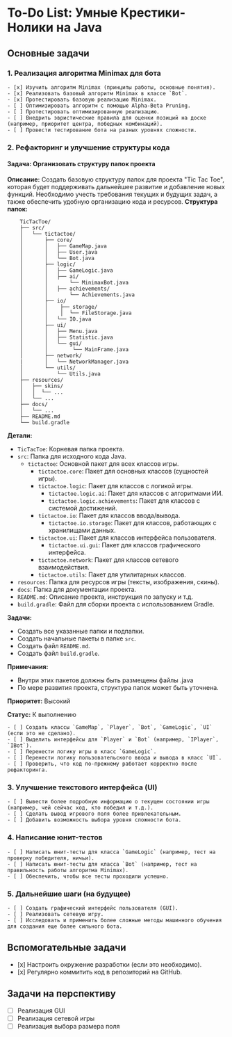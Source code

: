 # To-Do List: Умные Крестики-Нолики на Java

## Основные задачи

### 1. Реализация алгоритма Minimax для бота
    - [х] Изучить алгоритм Minimax (принципы работы, основные понятия).
    - [х] Реализовать базовый алгоритм Minimax в классе `Bot`.
    - [х] Протестировать базовую реализацию Minimax.
    - [ ] Оптимизировать алгоритм с помощью Alpha-Beta Pruning.
    - [ ] Протестировать оптимизированную реализацию.
    - [ ] Внедрить эвристические правила для оценки позиций на доске (например, приоритет центра, победных комбинаций).
    - [ ] Провести тестирование бота на разных уровнях сложности.

### 2. Рефакторинг и улучшение структуры кода
#### Задача: Организовать структуру папок проекта
**Описание:**
Создать базовую структуру папок для проекта "Tic Tac Toe", которая будет поддерживать дальнейшее развитие и добавление новых функций. Необходимо учесть требования текущих и будущих задач, а также обеспечить удобную организацию кода и ресурсов.
**Структура папок:**

        TicTacToe/
        ├── src/
        │   └── tictactoe/
        │       ├── core/
        │       │   ├── GameMap.java
        │       │   ├── User.java
        │       │   └── Bot.java
        │       ├── logic/
        │       │   ├── GameLogic.java
        │       │   ├── ai/
        │       │       └── MinimaxBot.java
        │       │   ├── achievements/
        │       │       └── Achievements.java
        │       ├── io/
        │       │    ├── storage/
        │       │    │  └── FileStorage.java
        │       │   └── IO.java
        │       ├── ui/
        │       │   ├── Menu.java
        │       │   ├── Statistic.java
        │       │   └── gui/
        │       │        └── MainFrame.java
        │       ├── network/
        |       │   └── NetworkManager.java
        │       └── utils/
        │           └── Utils.java
        ├── resources/
        │   ├── skins/
        │   │  └── ...
        │   └── ...
        ├── docs/
        │   └── ...
        ├── README.md
        └── build.gradle


**Детали:**

*   `TicTacToe`: Корневая папка проекта.
*   `src`: Папка для исходного кода Java.
    *   `tictactoe`: Основной пакет для всех классов игры.
        *   `tictactoe.core`: Пакет для основных классов (сущностей игры).
        *   `tictactoe.logic`: Пакет для классов с логикой игры.
            *   `tictactoe.logic.ai`: Пакет для классов с алгоритмами ИИ.
            *   `tictactoe.logic.achievements`: Пакет для классов с системой достижений.
        *   `tictactoe.io`: Пакет для классов ввода/вывода.
            *   `tictactoe.io.storage`: Пакет для классов, работающих с хранилищами данных.
        *   `tictactoe.ui`: Пакет для классов интерфейса пользователя.
            *   `tictactoe.ui.gui`: Пакет для классов графического интерфейса.
        *   `tictactoe.network`: Пакет для классов сетевого взаимодействия.
        *   `tictactoe.utils`: Пакет для утилитарных классов.
*   `resources`: Папка для ресурсов игры (тексты, изображения, скины).
*   `docs`: Папка для документации проекта.
*   `README.md`: Описание проекта, инструкция по запуску и т.д.
*   `build.gradle`: Файл для сборки проекта с использованием Gradle.

**Задачи:**

*   Создать все указанные папки и подпапки.
*   Создать начальные пакеты в папке `src`.
*   Создать файл `README.md`.
*   Создать файл `build.gradle`.

**Примечания:**

*   Внутри этих пакетов должны быть размещены файлы .java
*   По мере развития проекта, структура папок может быть уточнена.

**Приоритет:** Высокий

**Статус:** К выполнению


    - [ ] Создать классы `GameMap`, `Player`, `Bot`, `GameLogic`, `UI` (если это не сделано).
    - [ ] Выделить интерфейсы для `Player` и `Bot` (например, `IPlayer`, `IBot`).
    - [ ] Перенести логику игры в класс `GameLogic`.
    - [ ] Перенести логику пользовательского ввода и вывода в класс `UI`.
    - [ ] Проверить, что код по-прежнему работает корректно после рефакторинга.

### 3. Улучшение текстового интерфейса (UI)
    - [ ] Вывести более подробную информацию о текущем состоянии игры (например, чей сейчас ход, кто победил и т.д.).
    - [ ] Сделать вывод игрового поля более привлекательным.
    - [ ] Добавить возможность выбора уровня сложности бота.

### 4. Написание юнит-тестов
    - [ ] Написать юнит-тесты для класса `GameLogic` (например, тест на проверку победителя, ничьи).
    - [ ] Написать юнит-тесты для класса `Bot` (например, тест на правильность работы алгоритма Minimax).
    - [ ] Обеспечить, чтобы все тесты проходили успешно.

### 5. Дальнейшие шаги (на будущее)
    - [ ] Создать графический интерфейс пользователя (GUI).
    - [ ] Реализовать сетевую игру.
    - [ ] Исследовать и применить более сложные методы машинного обучения для создания еще более сильного бота.

## Вспомогательные задачи

- [х] Настроить окружение разработки (если это необходимо).
- [х] Регулярно коммитить код в репозиторий на GitHub.

## Задачи на перспективу
- [ ]  Реализация GUI
- [ ]  Реализация сетевой игры
- [ ]  Реализация выбора размера поля
